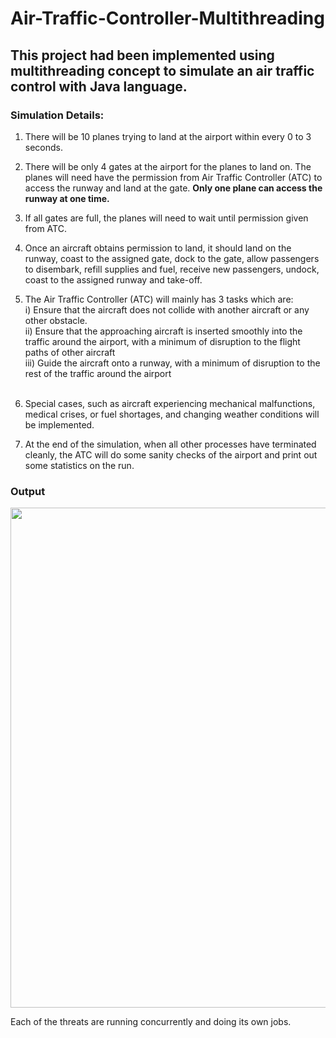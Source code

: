 # Air-Traffic-Controller-Multithreading

## This project had been implemented using multithreading concept to simulate an air traffic control with Java language.

### Simulation Details:<br />
1. There will be 10 planes trying to land at the airport within every 0 to 3 seconds.

2. There will be only 4 gates at the airport for the planes to land on. The planes will need have the permission from Air Traffic Controller (ATC) to access the runway and land at the gate. **Only one plane can access the runway at one time.**

3. If all gates are full, the planes will need to wait until permission given from ATC.

4. Once an aircraft obtains permission to land, it should land on the runway, coast to the assigned gate, dock to the gate, allow passengers to disembark, refill supplies and fuel, receive new passengers, undock, coast to the assigned runway and take-off. <br/>

5. The Air Traffic Controller (ATC) will mainly has 3 tasks which are:<br/>
   i) Ensure that the aircraft does not collide with another aircraft or any other obstacle. <br/>
   ii) Ensure that the approaching aircraft is inserted smoothly into the traffic around the airport, with a minimum of disruption to the flight paths of other aircraft <br/>
   iii) Guide the aircraft onto a runway, with a minimum of disruption to the rest of the traffic around the airport <br/><br/>

6. Special cases, such as aircraft experiencing mechanical malfunctions, medical crises, or fuel shortages, and changing weather conditions will be implemented. <br/>

7. At the end of the simulation, when all other processes have terminated cleanly, the ATC will do some sanity checks of the airport and print out some statistics on the run. 

### Output<br />
<img src="https://user-images.githubusercontent.com/82216057/219592380-2255619a-9b04-4b0f-ac1c-182db5ca7103.jpg" width="700" height="800">

Each of the threats are running concurrently and doing its own jobs.

